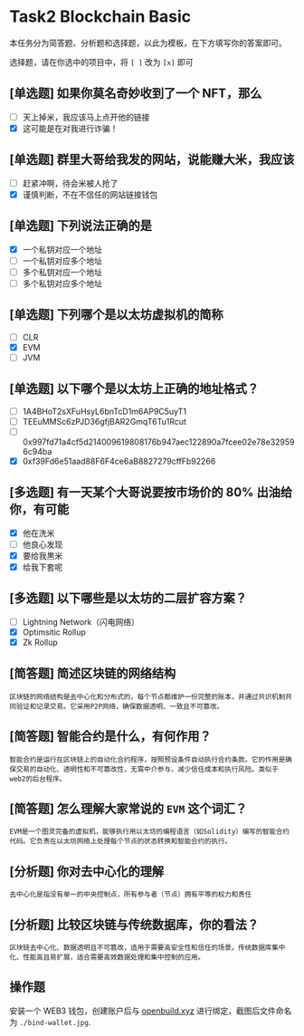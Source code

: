 # Task2 Blockchain Basic

本任务分为简答题、分析题和选择题，以此为模板，在下方填写你的答案即可。

选择题，请在你选中的项目中，将 `[ ]` 改为 `[x]` 即可

## [单选题] 如果你莫名奇妙收到了一个 NFT，那么

- [ ] 天上掉米，我应该马上点开他的链接
- [x] 这可能是在对我进行诈骗！

## [单选题] 群里大哥给我发的网站，说能赚大米，我应该

- [ ] 赶紧冲啊，待会米被人抢了
- [x] 谨慎判断，不在不信任的网站链接钱包

## [单选题] 下列说法正确的是

- [x] 一个私钥对应一个地址
- [ ] 一个私钥对应多个地址
- [ ] 多个私钥对应一个地址
- [ ] 多个私钥对应多个地址

## [单选题] 下列哪个是以太坊虚拟机的简称

- [ ] CLR
- [x] EVM
- [ ] JVM

## [单选题] 以下哪个是以太坊上正确的地址格式？

- [ ] 1A4BHoT2sXFuHsyL6bnTcD1m6AP9C5uyT1
- [ ] TEEuMMSc6zPJD36gfjBAR2GmqT6Tu1Rcut
- [ ] 0x997fd71a4cf5d214009619808176b947aec122890a7fcee02e78e329596c94ba
- [x] 0xf39Fd6e51aad88F6F4ce6aB8827279cffFb92266

## [多选题] 有一天某个大哥说要按市场价的 80% 出油给你，有可能

- [x] 他在洗米
- [ ] 他良心发现
- [x] 要给我黒米
- [x] 给我下套呢

## [多选题] 以下哪些是以太坊的二层扩容方案？

- [ ] Lightning Network（闪电网络）
- [x] Optimsitic Rollup
- [x] Zk Rollup

## [简答题] 简述区块链的网络结构

```
区块链的网络结构是去中心化和分布式的，每个节点都维护一份完整的账本，并通过共识机制共同验证和记录交易。它采用P2P网络，确保数据透明、一致且不可篡改。
```

## [简答题] 智能合约是什么，有何作用？

```
智能合约是运行在区块链上的自动化合约程序，按照预设条件自动执行合约条款。它的作用是确保交易的自动化、透明性和不可篡改性，无需中介参与，减少信任成本和执行风险。类似于web2的后台程序。
```

## [简答题] 怎么理解大家常说的 `EVM` 这个词汇？

```
EVM是一个图灵完备的虚拟机，能够执行用以太坊的编程语言（如Solidity）编写的智能合约代码。它负责在以太坊网络上处理每个节点的状态转换和智能合约的执行。
```

## [分析题] 你对去中心化的理解

```
去中心化是指没有单一的中央控制点，所有参与者（节点）拥有平等的权力和责任
```

## [分析题] 比较区块链与传统数据库，你的看法？

```
区块链去中心化、数据透明且不可篡改，适用于需要高安全性和信任的场景。传统数据库集中化、性能高且易扩展，适合需要高效数据处理和集中控制的应用。
```

## 操作题

安装一个 WEB3 钱包，创建账户后与 [openbuild.xyz](https://openbuild.xyz/profile) 进行绑定，截图后文件命名为 `./bind-wallet.jpg`.
